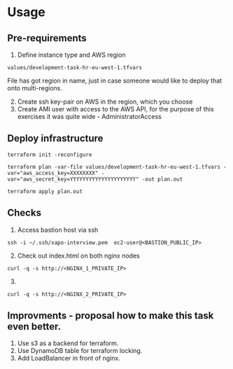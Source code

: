 # Usage

## Pre-requirements 

1. Define instance type and AWS region

```
values/development-task-hr-eu-west-1.tfvars
```

File has got region in name, just in case someone would like to deploy that onto multi-regions. 


2. Create ssh key-pair on AWS in the region, which you choose 
3. Create AMI user with access to the AWS API, for the purpose of this exercises it was quite wide - AdministratorAccess 

## Deploy infrastructure

```
terraform init -reconfigure

terraform plan -var-file values/development-task-hr-eu-west-1.tfvars -var="aws_access_key=XXXXXXXX" -var="aws_secret_key=YYYYYYYYYYYYYYYYYYYYY" -out plan.out

terraform apply plan.out
```

## Checks 

1. Access bastion host via ssh 

```
ssh -i ~/.ssh/xapo-interview.pem  ec2-user@<BASTION_PUBLIC_IP>

```
2. Check out index.html on both nginx nodes 

```
curl -q -s http://<NGINX_1_PRIVATE_IP>
```
3. 

```
curl -q -s http://<NGINX_2_PRIVATE_IP>
```

## Improvments - proposal how to make this task even better. 

1. Use s3 as a backend for terraform. 
2. Use DynamoDB table for terraform locking. 
3. Add LoadBalancer in front of nginx. 
